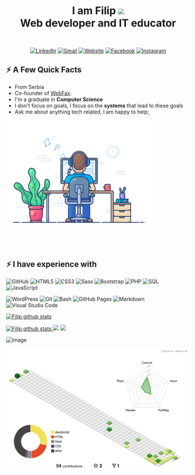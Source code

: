 <h1 align="center"> 
  I am Filip <img src="https://github.com/TheDudeThatCode/TheDudeThatCode/blob/master/Assets/Hi.gif" width="35" /> <br> 
  Web developer and IT educator 
</h1> 

<div align="center">
  <br>
  
  [![LinkedIn](https://img.shields.io/badge/-Linkedin-0077B5?style=flat-square&logo=linkedin&logoColor=white)](https://www.linkedin.com/in/f-zivanovic/)
  [![Gmail](https://img.shields.io/badge/-Gmail-D14836?style=flat-square&logo=gmail&logoColor=white)](mailto:infofilip.zivanovic1999@gmail.com)
  [![Website](https://img.shields.io/badge/Website-3b5998?style=flat-square&logo=google-chrome&logoColor=white)](https://f-zivanovic.github.io/Portfolio/)
  [![Facebook](https://img.shields.io/badge/-Facebook-0088cc?style=flat-square&logo=facebook&logoColor=white)](https://www.facebook.com/filip.zivanovic.50)
  [![Instagram](https://img.shields.io/badge/-Instagram-e4405f?style=flat-square&logo=instagram&logoColor=white)](https://www.instagram.com/fica___19/)
</div>




<h2>⚡️ A Few Quick Facts</h2>
<ul>
  <li>From Serbia</li>
  <li>Co-founder of  <a href="https://webfax.rs/">WebFax</a>.</li>
  <li>I'm a graduate in <b>Computer Science</b></li>
  <li> I don't focus on goals, I focus on the <b>systems</b> that lead to these goals</li>
  <li>Ask me about anything tech related, I am happy to help;</li>
</ul>

  <img src="img/dev-working_rounded.gif?raw=true" href="#" alt="" height="300px" />

<br><br>

<div>
 <h2>⚡️ I have experience with</h2>
  
 ![GitHub](https://img.shields.io/badge/GitHub-100000?style=flat-square&logo=github&logoColor=white)
 ![HTML5](https://img.shields.io/badge/HTML5-E34F26?style=flat-square&logo=html5&logoColor=white)
 ![CSS3](https://img.shields.io/badge/CSS3-1572B6?style=flat-square&logo=css3&logoColor=white)
 ![Sass](https://img.shields.io/badge/Sass-CC6699?style=flat-square&logo=sass&logoColor=white) 
 ![Bootstrap](	https://img.shields.io/badge/Bootstrap-563D7C?style=flat-square&logo=bootstrap&logoColor=white)
 ![PHP](https://img.shields.io/badge/PHP-777BB4?style=flat-square&logo=php&logoColor=white)
 <img alt="SQL" src="https://custom-icon-badges.demolab.com/badge/SQL-025E8C.svg?logo=database&logoColor=white">
 ![JavaScript](https://img.shields.io/badge/JavaScript-323330?style=flat-square&logo=javascript&logoColor=F7DF1E)

 ![WordPress](https://img.shields.io/badge/-WordPress-1DA1F2?style=flat-square&logo=WordPress&logoColor=white&color=1DA1F2)
 ![Git](https://img.shields.io/badge/Git-E34F26?style=flat-square&logo=git&logoColor=white)
 <img alt="Bash" src="https://img.shields.io/badge/Bash-121011.svg?logo=gnu-bash&logoColor=white">
 <img alt="GitHub Pages" src="https://img.shields.io/badge/GitHub%20Pages-327FC7.svg?logo=github&logoColor=white">
 <img alt="Markdown" src="https://img.shields.io/badge/Markdown-000000.svg?logo=markdown&logoColor=white">
 <img alt="Visual Studio Code" src="https://img.shields.io/badge/Visual%20Studio%20Code-0078d7.svg?logo=visual-studio-code&logoColor=white">
</div>

<p>
  <a href="">
    <img width="50%" alt="Filip github stats" src="https://github-readme-stats.vercel.app/api/top-langs/?username=F-zivanovic&layout=compact&title_color=007bff&text_color=111&icon_color=007bff&bg_color=fff&hide_border=true" />
  </a>
</p>

 <a href="">
    <img width="50%" alt="Filip github stats" src="https://github-readme-stats.vercel.app/api?username=F-zivanovic&show_icons=true&hide_border=true" />
  </a>

<img src="https://github-profile-summary-cards.vercel.app/api/cards/profile-details?username=F-zivanovic&theme=vue" />
<img src="https://github-readme-streak-stats.herokuapp.com/?user=F-zivanovic">

![image](https://github.com/F-zivanovic/F-zivanovic/assets/66179908/6a37258a-aa48-40af-a9a0-ad398d4ef14b)



![](./profile-3d-contrib/profile-green-animate.svg)







